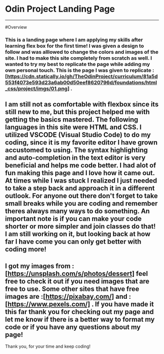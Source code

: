 # Odin Project Landing Page 
----
#Overview 
### This is a landing page where I am applying my skills after learning flex box for the first time! I was given a design to follow and was alllowed to change the colors and images of the site. I had to make this site completely from scratch as well. I wanted to try my best to replicate the page while adding my own personal touch. This is the page I was given to replicate :[https://cdn.statically.io/gh/TheOdinProject/curriculum/81a5d553f4073e593d23a6ab00d50eef8620796d/foundations/html_css/project/imgs/01.png] .
I am still not as comfortable with flexbox since its still new to me, but this project helped me with getting the basics mastered. The following languages in this site were HTML and CSS. I utilized VSCODE (Visual Studio Code) to do my coding, since it is my favorite editor I have grown accustomed to using. The syntax highlighting and auto-completion in the text editor is very beneficial and helps me code better. I had alot of fun making this page and I love how it came out. At times while I was stuck I realized I just needed to take a step back and approach it in a different outlook. For anyone out there don't forget to take small breaks while you are coding and remember theres always many ways to do something. An important note is if you can make your code shorter or more simpler and join classes do that! I am still working on it, but looking back at how far I have come you can only get better with coding more!
---
I got my images from :[https://unsplash.com/s/photos/dessert] feel free to check it out if you need images that are free to use. 
Some other sites that have free images are :[https://pixabay.com/] and :[https://www.pexels.com/] .
If you have made it this far thank you for checking out my page and let me know if there is a better way to format my code or if you have any questions about my page! 
---
Thank you, for your time and keep coding!

